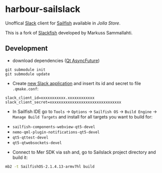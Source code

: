 # harbour-sailslack

Unoffical [Slack](https://slack.com/) client for [Sailfish](https://sailfishos.org) available in _Jolla Store_.

This is a fork of [Slackfish](https://github.com/markussammallahti/harbour-slackfish) developed by Markuss Sammallahti.

## Development

* download dependencies ([Qt AsyncFuture](https://github.com/benlau/asyncfuture))
```
git submodule init
git submodule update
```

* Create [new Slack application](https://api.slack.com/apps?new_app=1)
and insert its id and secret to file `.qmake.conf`:
```
slack_client_id=xxxxxxxxxxx.xxxxxxxxxxxx
slack_client_secret=xxxxxxxxxxxxxxxxxxxxxxxxxxxxxxxx
```

* In Sailfish IDE go to `Tools` → `Options` → `Sailfish OS` → `Build Engine` → `Manage Build Targets` and install for all targets you want to build for:
- `sailfish-components-webview-qt5-devel`
- `nemo-qml-plugin-notifications-qt5-devel`
- `qt5-qttest-devel`
- `qt5-qtwebsockets-devel`

* Connect to Mer SDK via ssh and, go to Sailslack project directory and build it:
```bash
mb2 -t SailfishOS-2.1.4.13-armv7hl build
```
